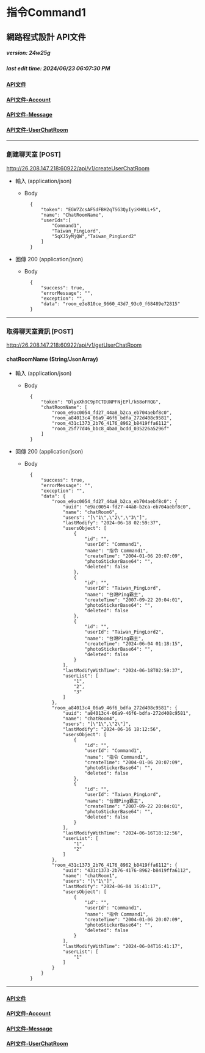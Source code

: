 # 指令Command1
## 網路程式設計 API文件
##### version: 24w25g
##### last edit time: 2024/06/23 06:07:30 PM

#### [API文件](https://github.com/Command1264/webProgramming/blob/master/API%20%E6%96%87%E4%BB%B6/API%E6%96%87%E4%BB%B6.md)
#### [API文件-Account](https://github.com/Command1264/webProgramming/blob/master/API%20%E6%96%87%E4%BB%B6/API%E6%96%87%E4%BB%B6-Account.md)
#### [API文件-Message](https://github.com/Command1264/webProgramming/blob/master/API%20%E6%96%87%E4%BB%B6/API%E6%96%87%E4%BB%B6-Message.md)
#### [API文件-UserChatRoom](https://github.com/Command1264/webProgramming/blob/master/API%20%E6%96%87%E4%BB%B6/API%E6%96%87%E4%BB%B6-UserChatRoom.md)
---
### 創建聊天室 [POST]
http://26.208.147.218:60922/api/v1/createUserChatRoom

+ 輸入 (application/json)
    + Body

            {
                "token": "EGW7ZcsAFSdFBH2qTSG3QyIyiKH0LL+5",
                "name": "ChatRoomName",
                "userIds":[
                    "Command1",
                    "Taiwan_PingLord",
                    "5qXJ5yMjQW","Taiwan_PingLord2"
                ]
            }

+ 回傳 200 (application/json)

    + Body

            {
                "success": true,
                "errorMessage": "",
                "exception": "",
                "data": "room_e3e810ce_9660_43d7_93c0_f68489e72815"
            }

---
### 取得聊天室資訊 [POST]
http://26.208.147.218:60922/api/v1/getUserChatRoom

#### chatRoomName (String/JsonArray)
+ 輸入 (application/json)
    + Body

            {
                "token": "DlyxXh9C9pTCTDUNPFNjEPl/k68oFRQG",
                "chatRoomName": [
                    "room_e9ac0054_fd27_44a8_b2ca_eb704aebf8c0",
                    "room_a84013c4_06a9_46f6_bdfa_272d408c9581",
                    "room_431c1373_2b76_4176_8962_b8419ffa6112",
                    "room_25f77d46_bbc8_4ba0_bcdd_035226a5296f"
                ]
            }

+ 回傳 200 (application/json)

    + Body

            {
                "success": true,
                "errorMessage": "",
                "exception": "",
                "data": {
                    "room_e9ac0054_fd27_44a8_b2ca_eb704aebf8c0": {
                        "uuid": "e9ac0054-fd27-44a8-b2ca-eb704aebf8c0",
                        "name": "chatRoom6",
                        "users": "[\"1\",\"2\",\"3\"]",
                        "lastModify": "2024-06-18 02:59:37",
                        "usersObject": [
                            {
                                "id": "",
                                "userId": "Command1",
                                "name": "指令 Command1",
                                "createTime": "2004-01-06 20:07:09",
                                "photoStickerBase64": "",
                                "deleted": false
                            },
                            {
                                "id": "",
                                "userId": "Taiwan_PingLord",
                                "name": "台灣Ping霸主",
                                "createTime": "2007-09-22 20:04:01",
                                "photoStickerBase64": "",
                                "deleted": false
                            },
                            {
                                "id": "",
                                "userId": "Taiwan_PingLord2",
                                "name": "台灣Ping霸主",
                                "createTime": "2024-06-04 01:18:15",
                                "photoStickerBase64": "",
                                "deleted": false
                            }
                        ],
                        "lastModifyWithTime": "2024-06-18T02:59:37",
                        "userList": [
                            "1",
                            "2",
                            "3"
                        ]
                    },
                    "room_a84013c4_06a9_46f6_bdfa_272d408c9581": {
                        "uuid": "a84013c4-06a9-46f6-bdfa-272d408c9581",
                        "name": "chatRoom4",
                        "users": "[\"1\",\"2\"]",
                        "lastModify": "2024-06-16 18:12:56",
                        "usersObject": [
                            {
                                "id": "",
                                "userId": "Command1",
                                "name": "指令 Command1",
                                "createTime": "2004-01-06 20:07:09",
                                "photoStickerBase64": "",
                                "deleted": false
                            },
                            {
                                "id": "",
                                "userId": "Taiwan_PingLord",
                                "name": "台灣Ping霸主",
                                "createTime": "2007-09-22 20:04:01",
                                "photoStickerBase64": "",
                                "deleted": false
                            }
                        ],
                        "lastModifyWithTime": "2024-06-16T18:12:56",
                        "userList": [
                            "1",
                            "2"
                        ]
                    },
                    "room_431c1373_2b76_4176_8962_b8419ffa6112": {
                        "uuid": "431c1373-2b76-4176-8962-b8419ffa6112",
                        "name": "chatRoom1",
                        "users": "[\"1\"]",
                        "lastModify": "2024-06-04 16:41:17",
                        "usersObject": [
                            {
                                "id": "",
                                "userId": "Command1",
                                "name": "指令 Command1",
                                "createTime": "2004-01-06 20:07:09",
                                "photoStickerBase64": "",
                                "deleted": false
                            }
                        ],
                        "lastModifyWithTime": "2024-06-04T16:41:17",
                        "userList": [
                            "1"
                        ]
                    }
                }
            }

---
#### [API文件](https://github.com/Command1264/webProgramming/blob/master/API%20%E6%96%87%E4%BB%B6/API%E6%96%87%E4%BB%B6.md)
#### [API文件-Account](https://github.com/Command1264/webProgramming/blob/master/API%20%E6%96%87%E4%BB%B6/API%E6%96%87%E4%BB%B6-Account.md)
#### [API文件-Message](https://github.com/Command1264/webProgramming/blob/master/API%20%E6%96%87%E4%BB%B6/API%E6%96%87%E4%BB%B6-Message.md)
#### [API文件-UserChatRoom](https://github.com/Command1264/webProgramming/blob/master/API%20%E6%96%87%E4%BB%B6/API%E6%96%87%E4%BB%B6-UserChatRoom.md)